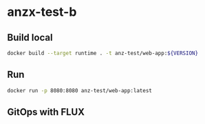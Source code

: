 # anzx-test-b


## Build local
```sh
docker build --target runtime . -t anz-test/web-app:${VERSION}
```
## Run
```sh
docker run -p 8080:8080 anz-test/web-app:latest
```
## GitOps with FLUX